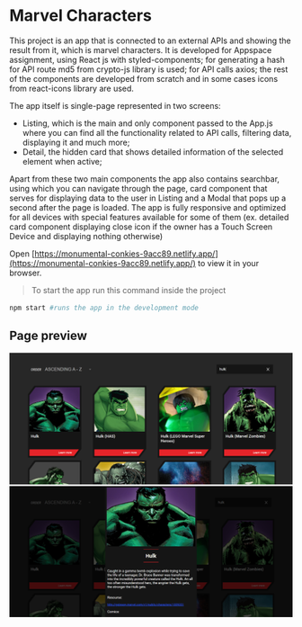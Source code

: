 # Marvel Characters

This project is an app that is connected to an external APIs and showing the result from it, which is marvel characters. 
It is developed for Appspace assignment, using React js with styled-components; for generating a hash for API route md5 from crypto-js library is used; for API calls
axios; the rest of the components are developed from scratch and in some cases icons from react-icons library are used.
 
 The app itself is single-page represented in two screens:
  - Listing, which is the main and only component passed to the App.js where you can find all the functionality related to API calls, filtering data, 
  displaying it and much more;
  - Detail, the hidden card that shows detailed information of the selected element when active;
 
Apart from these two main components the app also contains searchbar, using which you can navigate through the page, card component that serves for displaying 
data to the user in Listing and a Modal that pops up a second after the page is loaded.
The app is fully responsive and optimized for all devices with special features available for some of them (ex. detailed card component displaying close icon 
if the owner has a Touch Screen Device and displaying nothing otherwise)

Open [https://monumental-conkies-9acc89.netlify.app/](https://monumental-conkies-9acc89.netlify.app/) to view it in your browser.

> To start the app run this command inside the project

```bash
npm start #runs the app in the development mode
```


## Page preview

![Preview image 2](https://github.com/Yevhenbk/marvel-characters/blob/main/src/static/img/preview_2.png)
![Preview image 3](https://github.com/Yevhenbk/marvel-characters/blob/main/src/static/img/preview_3.png)

